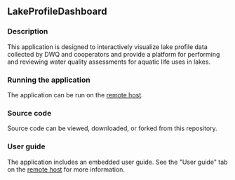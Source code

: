 ## LakeProfileDashboard

### Description
This application is designed to interactively visualize lake profile data collected by DWQ and cooperators and provide a platform for performing and reviewing water quality assessments for aquatic life uses in lakes.

### Running the application
The application can be run on the [remote host](https://udwq.shinyapps.io/lakeprofiledashboard/).

### Source code
Source code can be viewed, downloaded, or forked from this repository.  

### User guide
The application includes an embedded user guide. See the "User guide" tab on the [remote host](https://udwq.shinyapps.io/lakeprofiledashboard/) for more information.
